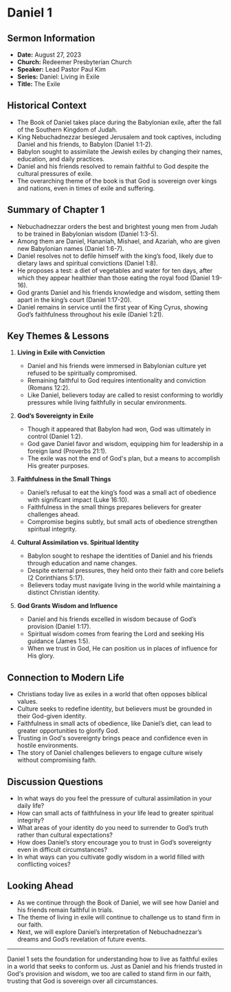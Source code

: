# Daniel 1

## Sermon Information
- **Date:** August 27, 2023
- **Church:** Redeemer Presbyterian Church
- **Speaker:** Lead Pastor Paul Kim
- **Series:** Daniel: Living in Exile
- **Title:** The Exile

## Historical Context
- The Book of Daniel takes place during the Babylonian exile, after the fall of the Southern Kingdom of Judah.
- King Nebuchadnezzar besieged Jerusalem and took captives, including Daniel and his friends, to Babylon (Daniel 1:1-2).
- Babylon sought to assimilate the Jewish exiles by changing their names, education, and daily practices.
- Daniel and his friends resolved to remain faithful to God despite the cultural pressures of exile.
- The overarching theme of the book is that God is sovereign over kings and nations, even in times of exile and suffering.

## Summary of Chapter 1
- Nebuchadnezzar orders the best and brightest young men from Judah to be trained in Babylonian wisdom (Daniel 1:3-5).
- Among them are Daniel, Hananiah, Mishael, and Azariah, who are given new Babylonian names (Daniel 1:6-7).
- Daniel resolves not to defile himself with the king’s food, likely due to dietary laws and spiritual convictions (Daniel 1:8).
- He proposes a test: a diet of vegetables and water for ten days, after which they appear healthier than those eating the royal food (Daniel 1:9-16).
- God grants Daniel and his friends knowledge and wisdom, setting them apart in the king’s court (Daniel 1:17-20).
- Daniel remains in service until the first year of King Cyrus, showing God’s faithfulness throughout his exile (Daniel 1:21).

## Key Themes & Lessons

1. **Living in Exile with Conviction**
   - Daniel and his friends were immersed in Babylonian culture yet refused to be spiritually compromised.
   - Remaining faithful to God requires intentionality and conviction (Romans 12:2).
   - Like Daniel, believers today are called to resist conforming to worldly pressures while living faithfully in secular environments.

2. **God’s Sovereignty in Exile**
   - Though it appeared that Babylon had won, God was ultimately in control (Daniel 1:2).
   - God gave Daniel favor and wisdom, equipping him for leadership in a foreign land (Proverbs 21:1).
   - The exile was not the end of God's plan, but a means to accomplish His greater purposes.

3. **Faithfulness in the Small Things**
   - Daniel’s refusal to eat the king’s food was a small act of obedience with significant impact (Luke 16:10).
   - Faithfulness in the small things prepares believers for greater challenges ahead.
   - Compromise begins subtly, but small acts of obedience strengthen spiritual integrity.

4. **Cultural Assimilation vs. Spiritual Identity**
   - Babylon sought to reshape the identities of Daniel and his friends through education and name changes.
   - Despite external pressures, they held onto their faith and core beliefs (2 Corinthians 5:17).
   - Believers today must navigate living in the world while maintaining a distinct Christian identity.

5. **God Grants Wisdom and Influence**
   - Daniel and his friends excelled in wisdom because of God’s provision (Daniel 1:17).
   - Spiritual wisdom comes from fearing the Lord and seeking His guidance (James 1:5).
   - When we trust in God, He can position us in places of influence for His glory.

## Connection to Modern Life
- Christians today live as exiles in a world that often opposes biblical values.
- Culture seeks to redefine identity, but believers must be grounded in their God-given identity.
- Faithfulness in small acts of obedience, like Daniel’s diet, can lead to greater opportunities to glorify God.
- Trusting in God's sovereignty brings peace and confidence even in hostile environments.
- The story of Daniel challenges believers to engage culture wisely without compromising faith.

## Discussion Questions
- In what ways do you feel the pressure of cultural assimilation in your daily life?
- How can small acts of faithfulness in your life lead to greater spiritual integrity?
- What areas of your identity do you need to surrender to God’s truth rather than cultural expectations?
- How does Daniel’s story encourage you to trust in God’s sovereignty even in difficult circumstances?
- In what ways can you cultivate godly wisdom in a world filled with conflicting voices?

## Looking Ahead
- As we continue through the Book of Daniel, we will see how Daniel and his friends remain faithful in trials.
- The theme of living in exile will continue to challenge us to stand firm in our faith.
- Next, we will explore Daniel’s interpretation of Nebuchadnezzar’s dreams and God’s revelation of future events.

---

Daniel 1 sets the foundation for understanding how to live as faithful exiles in a world that seeks to conform us. Just as Daniel and his friends trusted in God's provision and wisdom, we too are called to stand firm in our faith, trusting that God is sovereign over all circumstances.